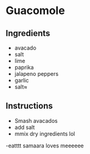 # Guacomole
## Ingredients
- avacado
- salt
- lime
- paprika
- jalapeno peppers
- garlic
- salt≈
## Instructions
- Smash avacados
- add salt
- mmix dry ingredients lol

-eatttt
samaara loves meeeeee
